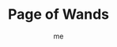 ---
# basics
title     		 : "Page of Wands"
token					 : 'wands-11'
card_type			 : '' # major, minor, court
layout				 : "tarot-card"
author    		 : 'me'
one_liner 		 : "Enthusiasm, eagerness, confidence, validation, affirmation"
alt_names			 : ['Princess of Wands', 'Daughter of Feathers']
images 				 : ['/assets/images/tarot/rws/rw-wands-11.jpg']
keywords			 : ['enthusiasm', 'eagerness', 'confidence', 'validation', 'affirmation']
url						 : 'tarot/cards/wands-11'
aliases				 : ['wands-page']

# password: 'foolish journey'
dropbox				 : ''

personality    : "The Page of Wands can represent anyone who wants to learn (Page) how to make something happen (Wands), especially in academic, romantic, and professional areas of life. The Page may also represent the tendency to be more eager than well-informed or a need to learn by doing."

meaning_light  : "Leaping at a new opportunity. Being a cheerleader or ardent advocate for your cause. Being a True Believer. Taking first steps toward independence. Trusting in your own abilities. Asking for feedback."

meaning_shadow : "Basing your entire self-image on what others think. Seizing every new idea that comes your way without question. Habitually discounting input or feedback from others. Being so eager to “do it yourself” that you hinder your own progress."

# more detail
correspondence_element 			: "Earth"
correspondence_affirmation 	: "I can do this."
correspondence_story 				: "The main character's doubts about himself or herself are dispelled by a positive experience."

advice_relationships 	 : "Be eager to try new things, especially activities that fall outside your comfort zone. Don’t hide your emotions: let eagerness show. Be vulnerable; if you don’t know what to do, admit it. Learn from a more experienced lover, or take someone under your wing."

advice_work 					 : "Be honest about your ability—or your lack of ability. When someone uses a term you don’t know, ask for a definition. Watch for opportunities to be a student and to learn new programs and processes. Your ignorance can be a tool, helping you see what others will dismiss."

advice_spirituality 	 : "Pledge to fully experience (or recapture) the thrill of exploring new spiritual horizons. Read a book for beginners—even if you’ve been involved in your practice for decades. Consider teaching others; beginners should find a trustworthy teacher."

advice_personal_growth : "Make something happen! List your goals, determine what needs to be done, pick a target, and take those first steps. Learning new tricks keep the mind and body young. A mature soul sets ego aside and embraces the unknown with eagerness."

advice_fortune_telling : "This card represents a young man or woman with a fiery, enthusiastic demeanor, likely born a Cancer, Leo, or Virgo, who wants to start a new relationship with you."

questions	: ['Are you dealing with someone too young (or young at heart) to be emotionally or intentionally stable?', 'How easily do you admit your own inexperience?', 'How can you be a better student or employee?', 'What qualities would make a total beginner’s voyage of discovery easier?']

# referenced in the symbols.toml data file
symbols	  : ['page', 'wands', 'romantic-pose', 'awkwardness']

# metadata
suppress_topnav : true
related_cards 	: []

---